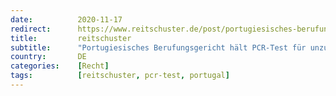 ```yaml
---
date:          2020-11-17
redirect:      https://www.reitschuster.de/post/portugiesisches-berufungsgericht-haelt-pcr-test-fuer-unzuverlaessig/
title:         reitschuster
subtitle:      "Portugiesisches Berufungsgericht hält PCR-Test für unzuverlässig"
country:       DE
categories:    [Recht]
tags:          [reitschuster, pcr-test, portugal]
---
```

